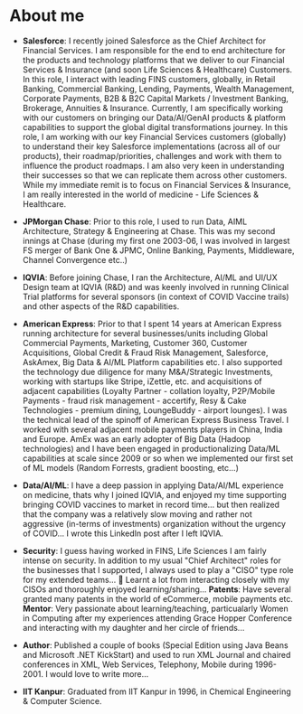 # About me

- **Salesforce**: I recently joined Salesforce as the Chief Architect for Financial Services. I am responsible for the end to end architecture for the products and technology platforms that we deliver to our Financial Services & Insurance (and soon Life Sciences & Healthcare) Customers. In this role, I interact with leading FINS customers, globally, in Retail Banking, Commercial Banking, Lending, Payments, Wealth Management, Corporate Payments, B2B & B2C Capital Markets / Investment Banking, Brokerage, Annuities & Insurance. Currently, I am specifically working with our customers on bringing our Data/AI/GenAI products & platform capabilities to support the global digital transformations journey. 
In this role, I am working with our key Financial Services customers (globally) to understand their key Salesforce implementations (across all of our products), their roadmap/priorities, challenges and work with them to influence the product roadmaps. I am also very keen in understanding their successes so that we can replicate them across other customers. While my immediate remit is to focus on Financial Services & Insurance, I am really interested in the world of medicine -  Life Sciences & Healthcare.
- **JPMorgan Chase**: Prior to this role, I used to run Data, AIML Architecture, Strategy & Engineering at Chase. This was my second innings at Chase (during my first one 2003-06,  I was involved in largest FS merger of Bank One & JPMC, Online Banking, Payments, Middleware, Channel Convergence etc..)

- **IQVIA**: Before joining Chase, I ran the Architecture, AI/ML and UI/UX Design team at IQVIA (R&D) and was keenly involved in running Clinical Trial platforms for several sponsors (in context of COVID Vaccine trails) and other aspects of the R&D capabilities.

- **American Express**: Prior to that I spent 14 years at American Express running architecture for several businesses/units including Global Commercial Payments, Marketing, Customer 360, Customer Acquisitions, Global Credit & Fraud Risk Management, Salesforce, AskAmex, Big Data & AI/ML Platform capabilities etc. I also supported the technology due diligence for many M&A/Strategic Investments, working with startups like Stripe, iZettle, etc. and acquisitions of adjacent capabilities (Loyalty Partner - collation loyalty, P2P/Mobile Payments - fraud risk management - accertify, Resy & Cake Technologies - premium dining, LoungeBuddy - airport lounges). I was the technical lead of the spinoff of American Express Business Travel. I worked with several adjacent mobile payments players in China, India and Europe. AmEx was an early adopter of Big Data (Hadoop technologies) and I have been engaged in productionalizing Data/ML capabilities at scale since 2009 or so when we implemented our first set of ML models (Random Forrests, gradient boosting, etc...)

- **Data/AI/ML**: I have a deep passion in applying Data/AI/ML experience on medicine, thats why I joined IQVIA, and enjoyed my time supporting bringing COVID vaccines to market in record time... but then realized that the company was a relatively slow moving and rather not aggressive (in-terms of investments) organization without the urgency of COVID... I wrote this LinkedIn post after I left IQVIA. 
- **Security**: I guess having worked in FINS, Life Sciences I am fairly intense on security. In addition to my usual "Chief Architect" roles for the businesses that I supported, I always used to play a "CISO" type role for my extended teams... :slightly_smiling_face: Learnt a lot from interacting closely with my CISOs and thoroughly enjoyed learning/sharing...
**Patents**: Have several granted many patents in the world of eCommerce, mobile payments etc.
**Mentor**: Very passionate about learning/teaching, particualarly Women in Computing after my experiences attending Grace Hopper Conference and interacting with my daughter and her circle of friends...
- **Author**: Published a couple of books (Special Edition using Java Beans and Microsoft .NET KickStart) and used to run XML Journal and chaired conferences in XML, Web Services, Telephony, Mobile during 1996-2001. I would love to write more...
- **IIT Kanpur**: Graduated from IIT Kanpur in 1996, in Chemical Engineering & Computer Science.
